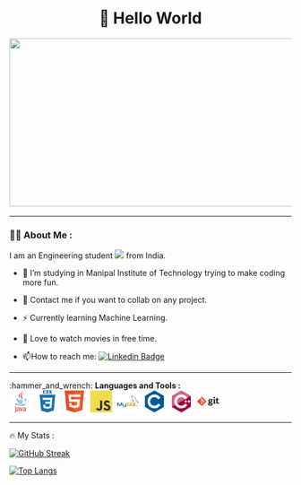 <!-- ### Hi there 👋 -->

<!--
**naammaan/naammaan** is a ✨ _special_ ✨ repository because its `README.md` (this file) appears on your GitHub profile.

Here are some ideas to get you started:

- 🔭 I’m currently working on ...
- 🌱 I’m currently learning ...
- 👯 I’m looking to collaborate on ...
- 🤔 I’m looking for help with ...
- 💬 Ask me about ...
- 📫 How to reach me: ...
- 😄 Pronouns: ...
- ⚡ Fun fact: ...
-->
<div align="center">
<h1> 🤚 Hello World</h1>
  </div>
<div align="center">
  <img src="https://media.giphy.com/media/xDyB4KAU7Y6qc/giphy.gif" width="600" height="300"/>
</div>
<hr>

### :woman_technologist: About Me :
I am an Engineering student <img src="https://media.giphy.com/media/WUlplcMpOCEmTGBtBW/giphy.gif" width="30"> from India.
- :telescope: I’m studying in Manipal Institute of Technology trying to make coding more fun.

- :seedling: Contact me if you want to collab on any project.

- :zap: Currently learning Machine Learning.

- 🎦 Love to watch movies in free time. 

- :mailbox:How to reach me: [![Linkedin Badge](https://img.shields.io/badge/-kakbar-blue?style=flat&logo=Linkedin&logoColor=white)](https://www.linkedin.com/in/ayushman10/)

<hr>
:hammer_and_wrench: <b>Languages and Tools :</b>
<br>
<div>
  <img src="https://github.com/devicons/devicon/blob/master/icons/java/java-original-wordmark.svg" title="Java" alt="Java" width="40" height="40"/>&nbsp;
  <img src="https://github.com/devicons/devicon/blob/master/icons/css3/css3-plain-wordmark.svg"  title="CSS3" alt="CSS" width="40" height="40"/>&nbsp;
  <img src="https://github.com/devicons/devicon/blob/master/icons/html5/html5-original.svg" title="HTML5" alt="HTML" width="40" height="40"/>&nbsp;
  <img src="https://github.com/devicons/devicon/blob/master/icons/javascript/javascript-original.svg" title="JavaScript" alt="JavaScript" width="40" height="40"/>&nbsp;
  <img src="https://github.com/devicons/devicon/blob/master/icons/mysql/mysql-original-wordmark.svg" title="MySQL"  alt="MySQL" width="40" height="40"/>&nbsp;
  <img src="https://github.com/devicons/devicon/blob/master/icons/c/c-plain.svg" title="C" alt="C" width="40" height="40"/>&nbsp;
  <img src="https://github.com/devicons/devicon/blob/master/icons/cplusplus/cplusplus-original.svg" title="CPP" alt="CPP" width="40" height="40"/>&nbsp;
  <img src="https://github.com/devicons/devicon/blob/master/icons/git/git-original-wordmark.svg" title="Git" **alt="Git" width="40" height="40"/>
</div>

<hr>

:fire: My Stats :

[![GitHub Streak](http://github-readme-streak-stats.herokuapp.com?user=naammaan&theme=dark&background=000000)](https://git.io/streak-stats)

[![Top Langs](https://github-readme-stats.vercel.app/api/top-langs/?username=naammaan&layout=compact&theme=vision-friendly-dark)](https://github.com/anuraghazra/github-readme-stats)
